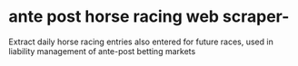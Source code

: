 # ante post horse racing web scraper-

Extract daily horse racing entries also entered for future races, used in liability management of ante-post betting markets
